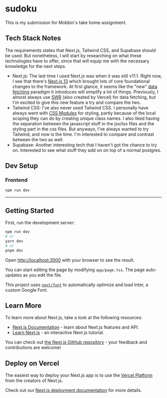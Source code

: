 # sudoku

This is my submission for Mobbin's take home assignment.

## Tech Stack Notes

The requirements states that Next.js, Tailwind CSS, and Supabase should be used. But nonetheless, I will start by researching on what these technologies have to offer, since that will equip me with the necessary knowledge for the next steps.

- Next.js:
  The last time I used Next.js was when it was still v11.1. Right now, I see that there's [Next.js 13](https://nextjs.org/blog/next-13) which brought lots of core foundational changes to the framework. At first glance, it seems like the "new" [data fetching](https://nextjs.org/blog/next-13#data-fetching) paradigm it introduces will simplify a lot of things. Previously, I almost always use [SWR](https://swr.vercel.app/) (also created by Vercel) for data fetching, but I'm excited to give this new feature a try and compare the two.
- Tailwind CSS:
  I've also never used Tailwind CSS. I personally have always went with [CSS Modules](https://nextjs.org/docs/app/building-your-application/styling/css-modules) for styling, partly because of the local scoping they can do by creating unique class names. I also liked having the separation between the javascript stuff in the jsx/tsx files and the styling part in the css files. But anyways, I've always wanted to try Tailwind, and now is the time. I'm interested to compare and contrast between the two as well.
- Supabase:
  Another interesting tech that I haven't got the chance to try on. Interested to see what stuff they add on on top of a normal postgres.

## Dev Setup

### Frontend

```bash
npm run dev
```

---

## Getting Started

First, run the development server:

```bash
npm run dev
# or
yarn dev
# or
pnpm dev
```

Open [http://localhost:3000](http://localhost:3000) with your browser to see the result.

You can start editing the page by modifying `app/page.tsx`. The page auto-updates as you edit the file.

This project uses [`next/font`](https://nextjs.org/docs/basic-features/font-optimization) to automatically optimize and load Inter, a custom Google Font.

## Learn More

To learn more about Next.js, take a look at the following resources:

- [Next.js Documentation](https://nextjs.org/docs) - learn about Next.js features and API.
- [Learn Next.js](https://nextjs.org/learn) - an interactive Next.js tutorial.

You can check out [the Next.js GitHub repository](https://github.com/vercel/next.js/) - your feedback and contributions are welcome!

## Deploy on Vercel

The easiest way to deploy your Next.js app is to use the [Vercel Platform](https://vercel.com/new?utm_medium=default-template&filter=next.js&utm_source=create-next-app&utm_campaign=create-next-app-readme) from the creators of Next.js.

Check out our [Next.js deployment documentation](https://nextjs.org/docs/deployment) for more details.
